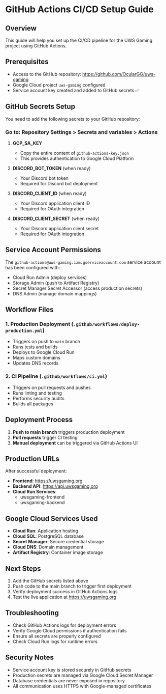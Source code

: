 # GitHub Actions CI/CD Setup Guide

## Overview
This guide will help you set up the CI/CD pipeline for the UWS Gaming project using GitHub Actions.

## Prerequisites
- Access to the GitHub repository: https://github.com/OcularGG/uws-gaming
- Google Cloud project `uws-gaming` configured
- Service account key created and added to GitHub secrets ✅

## GitHub Secrets Setup

You need to add the following secrets to your GitHub repository:

### Go to: Repository Settings > Secrets and variables > Actions

1. **GCP_SA_KEY**
   - Copy the entire content of `github-actions-key.json`
   - This provides authentication to Google Cloud Platform

2. **DISCORD_BOT_TOKEN** (when ready)
   - Your Discord bot token
   - Required for Discord bot deployment

3. **DISCORD_CLIENT_ID** (when ready)
   - Your Discord application client ID
   - Required for OAuth integration

4. **DISCORD_CLIENT_SECRET** (when ready)
   - Your Discord application client secret
   - Required for OAuth integration

## Service Account Permissions

The `github-actions@uws-gaming.iam.gserviceaccount.com` service account has been configured with:
- Cloud Run Admin (deploy services)
- Storage Admin (push to Artifact Registry)
- Secret Manager Secret Accessor (access production secrets)
- DNS Admin (manage domain mappings)

## Workflow Files

### 1. Production Deployment (`.github/workflows/deploy-production.yml`)
- Triggers on push to `main` branch
- Runs tests and builds
- Deploys to Google Cloud Run
- Maps custom domains
- Updates DNS records

### 2. CI Pipeline (`.github/workflows/ci.yml`)
- Triggers on pull requests and pushes
- Runs linting and testing
- Performs security audits
- Builds all packages

## Deployment Process

1. **Push to main branch** triggers production deployment
2. **Pull requests** trigger CI testing
3. **Manual deployment** can be triggered via GitHub Actions UI

## Production URLs

After successful deployment:
- **Frontend**: https://uwsgaming.org
- **Backend API**: https://api.uwsgaming.org
- **Cloud Run Services**:
  - uwsgaming-frontend
  - uwsgaming-backend

## Google Cloud Services Used

- **Cloud Run**: Application hosting
- **Cloud SQL**: PostgreSQL database
- **Secret Manager**: Secure credential storage
- **Cloud DNS**: Domain management
- **Artifact Registry**: Container image storage

## Next Steps

1. Add the GitHub secrets listed above
2. Push code to the main branch to trigger first deployment
3. Verify deployment success in GitHub Actions logs
4. Test the live application at https://uwsgaming.org

## Troubleshooting

- Check GitHub Actions logs for deployment errors
- Verify Google Cloud permissions if authentication fails
- Ensure all secrets are properly configured
- Check Cloud Run logs for runtime errors

## Security Notes

- Service account key is stored securely in GitHub secrets
- Production secrets are managed via Google Cloud Secret Manager
- Database credentials are never exposed in repository
- All communication uses HTTPS with Google-managed certificates
